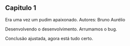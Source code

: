 ## Capitulo 1

Era uma vez um pudim apaixonado.
Autores: Bruno Aurélio

Desenvolvendo o desenvolvimento. Arrumamos o bug.

Conclusão ajustada, agora está tudo certo.
